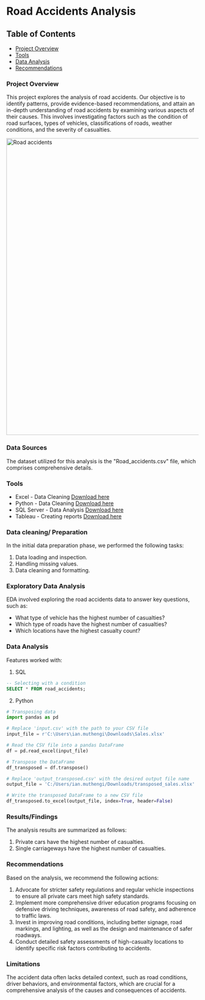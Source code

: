 # Road Accidents Analysis

## Table of Contents

- [Project Overview](#project-overview)
- [Tools](#tools)
- [Data Analysis](#data-analysis)
- [Recommendations](#recommendations)

### Project Overview

This project explores the analysis of road accidents. Our objective is to identify patterns, provide evidence-based recommendations, and attain an in-depth understanding of road accidents by examining various aspects of their causes. This involves investigating factors such as the condition of road surfaces, types of vehicles, classifications of roads, weather conditions, and the severity of casualties.

<img width="776" alt="Road accidents" src="https://github.com/IanLiam/Road_Accidents_-Tableau-/assets/117744677/f6ff1c9e-6c93-47ab-b267-fef0c0e6e0e1">


### Data Sources
The dataset utilized for this analysis is the "Road_accidents.csv" file, which comprises comprehensive details.

### Tools
- Excel - Data Cleaning  [Download here](https://www.microsoft.com/en-us/microsoft-365/download-office)
- Python - Data Cleaning  [Download here](https://www.anaconda.com/download)
- SQL Server - Data Analysis [Download here](https://www.microsoft.com/en-us/sql-server/sql-server-downloads)
- Tableau - Creating reports  [Download here](https://www.tableau.com/community/public)
  
### Data cleaning/ Preparation
In the initial data preparation phase, we performed the following tasks:

1. Data loading and inspection.
2. Handling missing values.
3. Data cleaning and formatting.

### Exploratory Data Analysis
EDA involved exploring the road accidents data to answer key questions, such as:

- What type of vehicle has the highest number of casualties?
- Which type of roads have the highest number of casualties?
- Which locations have the highest casualty count?

### Data Analysis
Features worked with:

1. SQL
```sql
-- Selecting with a condition
SELECT * FROM road_accidents;
```

2. Python
```python
# Transposing data
import pandas as pd

# Replace 'input.csv' with the path to your CSV file
input_file = r'C:\Users\ian.muthengi\Downloads\Sales.xlsx'

# Read the CSV file into a pandas DataFrame
df = pd.read_excel(input_file)

# Transpose the DataFrame
df_transposed = df.transpose()

# Replace 'output_transposed.csv' with the desired output file name
output_file = 'C:/Users/ian.muthengi/Downloads/transposed_sales.xlsx'

# Write the transposed DataFrame to a new CSV file
df_transposed.to_excel(output_file, index=True, header=False)
```
### Results/Findings
The analysis results are summarized as follows:

1. Private cars have the highest number of casualties.
2. Single carriageways have the highest number of casualties.

### Recommendations
Based on the analysis, we recommend the following actions:

1. Advocate for stricter safety regulations and regular vehicle inspections to ensure all private cars meet high safety standards.
2. Implement more comprehensive driver education programs focusing on defensive driving techniques, awareness of road safety, and adherence to traffic laws.
3. Invest in improving road conditions, including better signage, road markings, and lighting, as well as the design and maintenance of safer roadways.
4. Conduct detailed safety assessments of high-casualty locations to identify specific risk factors contributing to accidents.

### Limitations
The accident data often lacks detailed context, such as road conditions, driver behaviors, and environmental factors, which are crucial for a comprehensive analysis of the causes and consequences of accidents.
